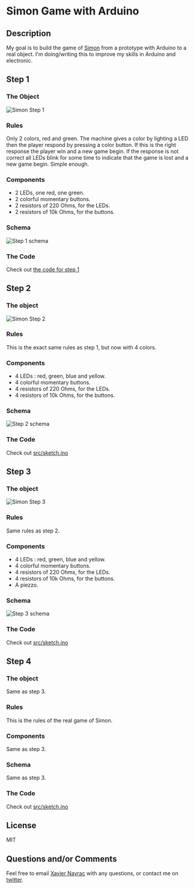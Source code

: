 Simon Game with Arduino
============================

Description
-----------

My goal is to build the game of [Simon](http://en.wikipedia.org/wiki/Simon_%28game%29)
from a prototype with Arduino to a real object. I'm doing/writing this to
improve my skills in Arduino and electronic.

Step 1
------

### The Object

![Simon Step 1](images/simon-1.jpg)

### Rules

Only 2 colors, red and green. The machine gives a color by lighting a LED then
the player respond by pressing a color button. If this is the right response
the player win and a new game begin. If the response is not correct all LEDs
blink for some time to indicate that the game is lost and a new game
begin. Simple enough.


### Components

- 2 LEDs, one red, one green.
- 2 colorful momentary buttons.
- 2 resistors of 220 Ohms, for the LEDs.
- 2 resistors of 10k Ohms, for the buttons.

### Schema

![Step 1 schema](images/step1_bb.png)

### The Code

Check out [the code for step 1](https://github.com/lkdjiin/simon-with-arduino/releases/tag/step01)

Step 2
------

### The object

![Simon Step 2](images/simon-2_512.jpg)

### Rules

This is the exact same rules as step 1, but now with 4 colors.

### Components

- 4 LEDs : red, green, blue and yellow.
- 4 colorful momentary buttons.
- 4 resistors of 220 Ohms, for the LEDs.
- 4 resistors of 10k Ohms, for the buttons.

### Schema

![Step 2 schema](images/step2_bb.png)

### The Code

Check out [src/sketch.ino](https://github.com/lkdjiin/simon-with-arduino/releases/tag/step2)

Step 3
------

### The object

![Simon Step 3](images/simon-3_512.jpg)

### Rules

Same rules as step 2.

### Components

- 4 LEDs : red, green, blue and yellow.
- 4 colorful momentary buttons.
- 4 resistors of 220 Ohms, for the LEDs.
- 4 resistors of 10k Ohms, for the buttons.
- A piezzo.

### Schema

![Step 3 schema](images/step3_bb.png)

### The Code

Check out [src/sketch.ino](https://github.com/lkdjiin/simon-with-arduino/releases/tag/step3)

Step 4
------

### The object

Same as step 3.

### Rules

This is the rules of the real game of Simon.

### Components

Same as step 3.

### Schema

Same as step 3.

### The Code

Check out [src/sketch.ino](src/sketch.ino)

License
-------

MIT

Questions and/or Comments
-------------------------

Feel free to email [Xavier Nayrac](mailto:xavier.nayrac@gmail.com) with any
questions, or contact me on [twitter](https://twitter.com/lkdjiin).
